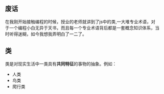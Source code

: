 ## 废话
在我刚开始接触编程的时候，授业的老师就讲到了js中的类,一大堆专业术语，对于一个编程小白无异于天书，而且每一个专业术语背后都是一套概念知识体系，当时听得迷糊，如今我想我弄明白了一二了。

## 类
类是对现实生活中一类具有**共同特征**的事物的抽象。例如：
- 人类
- 鸟类
- 爬行类
